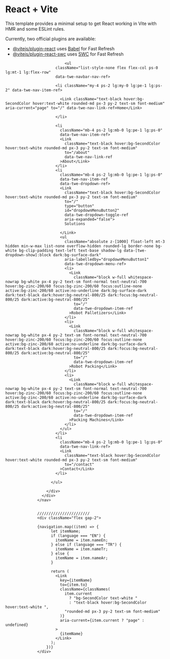 # React + Vite

This template provides a minimal setup to get React working in Vite with HMR and some ESLint rules.

Currently, two official plugins are available:

- [@vitejs/plugin-react](https://github.com/vitejs/vite-plugin-react/blob/main/packages/plugin-react/README.md) uses [Babel](https://babeljs.io/) for Fast Refresh
- [@vitejs/plugin-react-swc](https://github.com/vitejs/vite-plugin-react-swc) uses [SWC](https://swc.rs/) for Fast Refresh



 <nav
                    className="relative flex w-full flex-nowrap items-center justify-between py-2  lg:flex-wrap  lg:py-4"
                    data-twe-navbar-ref>
                    <div className="flex w-full flex-wrap items-center justify-between px-3">
                      <div
                        className="!visible mt-2 hidden flex-grow basis-[100%] items-center justify-center lg:mt-0 lg:!flex lg:basis-auto"
                        id="navbarSupportedContent8"
                        data-twe-collapse-item>
                       
                              <ul
                          className="list-style-none flex flex-col ps-0 lg:mt-1 lg:flex-row"
                          data-twe-navbar-nav-ref>
                            
                          <li className="my-4 ps-2 lg:my-0 lg:pe-1 lg:ps-2" data-twe-nav-item-ref>
                          
                            <Link className="text-black hover:bg-SecondColor hover:text-white rounded-md px-3 py-2 text-sm font-medium" aria-current="page" to="/" data-twe-nav-link-ref>Home</Link>
                           
                          </li>
                         
                          <li
                            className="mb-4 ps-2 lg:mb-0 lg:pe-1 lg:ps-0"
                            data-twe-nav-item-ref>
                            <Link
                              className="text-black hover:bg-SecondColor hover:text-white rounded-md px-3 py-2 text-sm font-medium"
                              to="/about"
                              data-twe-nav-link-ref
                            >About</Link>
                          </li>
                          <li
                            className="mb-4 ps-2 lg:mb-0 lg:pe-1 lg:ps-0"
                            data-twe-nav-item-ref
                            data-twe-dropdown-ref>
                            <Link
                              className="text-black hover:bg-SecondColor hover:text-white rounded-md px-3 py-2 text-sm font-medium"
                              to="/"
                              type="button"
                              id="dropdownMenuButton2"
                              data-twe-dropdown-toggle-ref
                              aria-expanded="false">
                              Solutions
                              
                            </Link>
                            <ul
                              className="absolute z-[1000] float-left mt-3 hidden min-w-max list-none overflow-hidden rounded-lg border-none bg-white bg-clip-padding text-left text-base shadow-lg data-[twe-dropdown-show]:block dark:bg-surface-dark"
                              aria-labelledby="dropdownMenuButton1"
                              data-twe-dropdown-menu-ref>
                              <li>
                                <Link
                                  className="block w-full whitespace-nowrap bg-white px-4 py-2 text-sm font-normal text-neutral-700 hover:bg-zinc-200/60 focus:bg-zinc-200/60 focus:outline-none active:bg-zinc-200/60 active:no-underline dark:bg-surface-dark dark:text-black dark:hover:bg-neutral-800/25 dark:focus:bg-neutral-800/25 dark:active:bg-neutral-800/25"
                                  to="/"
                                  data-twe-dropdown-item-ref
                                >Robot Palletizers</Link>
                              </li>
                              <li>
                                <Link
                                  className="block w-full whitespace-nowrap bg-white px-4 py-2 text-sm font-normal text-neutral-700 hover:bg-zinc-200/60 focus:bg-zinc-200/60 focus:outline-none active:bg-zinc-200/60 active:no-underline dark:bg-surface-dark dark:text-black dark:hover:bg-neutral-800/25 dark:focus:bg-neutral-800/25 dark:active:bg-neutral-800/25"
                                  to="/"
                                  data-twe-dropdown-item-ref
                                >Robot Packing</Link>
                              </li>
                              <li>
                                <Link
                                  className="block w-full whitespace-nowrap bg-white px-4 py-2 text-sm font-normal text-neutral-700 hover:bg-zinc-200/60 focus:bg-zinc-200/60 focus:outline-none active:bg-zinc-200/60 active:no-underline dark:bg-surface-dark dark:text-black dark:hover:bg-neutral-800/25 dark:focus:bg-neutral-800/25 dark:active:bg-neutral-800/25"
                                  to="/"
                                  data-twe-dropdown-item-ref
                                >Packing Machines</Link>
                              </li>
                            </ul>
                          </li>
                          <li
                            className="mb-4 ps-2 lg:mb-0 lg:pe-1 lg:ps-0"
                            data-twe-nav-link-ref>
                            <Link
                              className="text-black hover:bg-SecondColor hover:text-white rounded-md px-3 py-2 text-sm font-medium"
                              to="/contact"
                            >Contact</Link>
                          </li>
                          
                        </ul>
                           
                      </div>
                    </div>
                  </nav>


                  ///////////////////////
                  <div className="flex gap-2">
                 
                  {navigation.map((item) => {
                        let itemName;
                        if (language === "EN") {
                          itemName = item.nameEn;
                        } else if (language === "TR") {
                          itemName = item.nameTr;
                        } else {
                          itemName = item.nameAr;
                        }

                        return (
                          <Link
                            key={itemName}
                            to={item.to}
                            className={classNames(
                              item.current
                                ? "bg-SecondColor text-white "
                                : "text-black hover:bg-SecondColor hover:text-white ",
                              "rounded-md px-3 py-2 text-sm font-medium"
                            )}
                            aria-current={item.current ? "page" : undefined}
                          >
                            {itemName}
                          </Link>
                        );
                      })} 
                  </div>